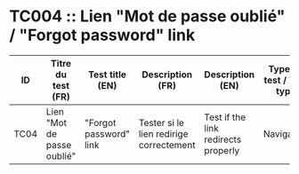 TC004 :: Lien "Mot de passe oublié" / "Forgot password" link
============================================================

| ID   | Titre du test (FR)         | Test title (EN)        | Description (FR)                        | Description (EN)                    | Type de test / Test type | Données de test / Test data | Résultat attendu (FR)        | Expected result (EN)   | Status |
|------|----------------------------|------------------------|-----------------------------------------|-------------------------------------|--------------------------|-----------------------------|------------------------------|------------------------|--------|
| TC04 | Lien "Mot de passe oublié" | "Forgot password" link | Tester si le lien redirige correctement | Test if the link redirects properly | Navigation               | N/A                         | Redirection vers page d’aide | Redirects to help page | Pass   |
